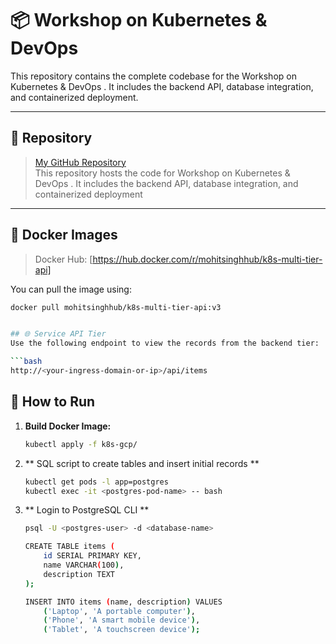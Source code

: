 # 📦 Workshop on Kubernetes & DevOps

This repository contains the complete codebase for the Workshop on Kubernetes & DevOps
. It includes the backend API, database integration, and containerized deployment.

---

## 🔗 Repository

> [My GitHub Repository](https://github.com/mohitsinghgit02/NAGP_Workshop_Kubernetes_DevOps.git)  
This repository hosts the code for Workshop on Kubernetes & DevOps
. It includes the backend API, database integration, and containerized deployment

---

## 🐳 Docker Images

> Docker Hub: [https://hub.docker.com/r/mohitsinghhub/k8s-multi-tier-api]

You can pull the image using:

```bash
docker pull mohitsinghhub/k8s-multi-tier-api:v3


## 🌐 Service API Tier
Use the following endpoint to view the records from the backend tier:

```bash
http://<your-ingress-domain-or-ip>/api/items
```
## 🚀 How to Run

1. **Build Docker Image:**
   ```bash
   kubectl apply -f k8s-gcp/
   ```
2. ** SQL script to create tables and insert initial records **
    
    ```bash
    kubectl get pods -l app=postgres
    kubectl exec -it <postgres-pod-name> -- bash
    ```
3. ** Login to PostgreSQL CLI **

    ```bash
    psql -U <postgres-user> -d <database-name>

    CREATE TABLE items (
        id SERIAL PRIMARY KEY,
        name VARCHAR(100),
        description TEXT
    );

    INSERT INTO items (name, description) VALUES
        ('Laptop', 'A portable computer'),
        ('Phone', 'A smart mobile device'),
        ('Tablet', 'A touchscreen device');
    ```